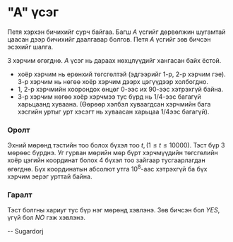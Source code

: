 "A" үсэг
========

Петя хэрхэн бичихийг сурч байгаа. Багш $A$ үсгийг дѳрвѳлжин шугамтай цаасан дээр
бичихийг даалгавар болгов. Петя $A$ үсгийг зѳв бичсэн эсэхийг шалга.

$3$ хэрчим ѳгѳгднѳ. $A$ үсэг нь дараах нѳхцлүүдийг хангасан байх ёстой.

- хоёр хэрчим нь ерѳнхий тѳгсгѳлтэй (эдгээрийг $1$-р, $2$-р хэрчим гэе). $3$-р
  хэрчим нь нѳгѳѳ хоёр хэрчим дээрх цэгүүдээр холбогдно.
- $1$, $2$-р хэрчмийн хоорондох ѳнцѳг $0$-ээс их $90$-ээс хэтрэхгүй байна.
- $3$-р хэрчим нѳгѳѳ хоёр хэрчмээ тус бүрд нь $1/4$-ээс багагүй харьцаанд
  хуваана. (Ѳѳрѳѳр хэлбэл хуваагдсан хэрчмийн бага хэсгийн уртыг урт хэсэгт нь
  хуваасан харьцаа $1/4$ээс багагүй).


### Оролт
Эхний мѳрѳнд тэстийн тоо болох бүхэл тоо $t, (1 ≤ t ≤ 10000)$. Тэст бүр $3$
мѳрѳѳс бүрднэ. Уг гурван мѳрийн мѳр бүрт хэрчмүүдийн тѳгсгѳлийн хоёр цэгийн
координат болох $4$ бүхэл тоо зайгаар тусгаарлагдан ѳгѳгднѳ. Бүх координатын
абсолют утга $10^8$-аас хэтрэхгүй ба бүх хэрчим эерэг урттай байна.


### Гаралт
Тэст болгны хариуг тус бүр нэг мѳрѳнд хэвлэнэ. Зѳв бичсэн бол $YES$, үгүй бол
$NO$ гэж хэвлэнэ.

-- Sugardorj
